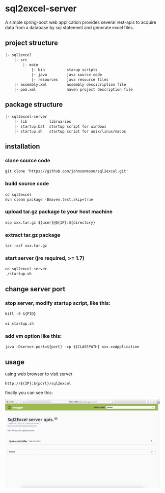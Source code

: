 # sql2excel-server
A simple spring-boot web application provides several rest-apis to acquire data from a database by sql statement and generate excel files.

## project structure
```
|- sql2excel
    |- src
        |- main
            |- bin          starup scripts
            |- java         java source code
            |- resources    java resource files
    |- assembly.xml         assembly descicription file
    |- pom.xml              maven project description file
```

## package structure
```
|- sql2excel-server
    |- lib          libruaries
    |- startup.bat  startup script for windows
    |- startup.sh   startup script for unix/linux/macos
```

## installation
### clone source code
```
git clone 'https://github.com/johnsonmoon/sql2excel.git'
```

### build source code
```
cd sql2excel
mvn clean package -Dmaven.test.skip=true
```

### upload tar.gz package to your host machine
```
scp xxx.tar.gz ${user}@${IP}:${directory}
```

### extract tar.gz package
```
tar -xzf xxx.tar.gz
```

### start server (jre required, >= 1.7)
```
cd sql2excel-server
./startup.sh
```


## change server port
### stop server, modify startup script, like this:
```
kill -9 ${PID}

vi startup.sh
```

### add vm option like this:
```
java -Dserver.port=${port} -cp ${CLASSPATH} xxx.xxApplication
```

## usage
using web browser to visit server
```
http://${IP}:${port}/sql2excel
```

finally you can see this:  

![](visit-example.jpg)